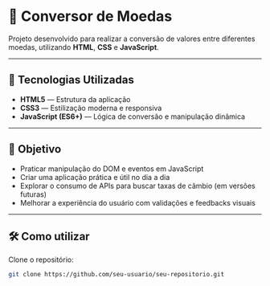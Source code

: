 # 💱 Conversor de Moedas

Projeto desenvolvido para realizar a conversão de valores entre diferentes moedas, utilizando **HTML**, **CSS** e **JavaScript**.

---

## 🚀 Tecnologias Utilizadas

- **HTML5** — Estrutura da aplicação
- **CSS3** — Estilização moderna e responsiva
- **JavaScript (ES6+)** — Lógica de conversão e manipulação dinâmica

---

## 🎯 Objetivo

- Praticar manipulação do DOM e eventos em JavaScript
- Criar uma aplicação prática e útil no dia a dia
- Explorar o consumo de APIs para buscar taxas de câmbio (em versões futuras)
- Melhorar a experiência do usuário com validações e feedbacks visuais

---

## 🛠️ Como utilizar

Clone o repositório:

```bash
git clone https://github.com/seu-usuario/seu-repositorio.git
